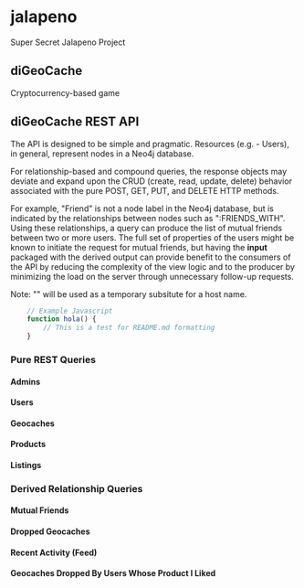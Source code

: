 # jalapeno
Super Secret Jalapeno Project

## diGeoCache

Cryptocurrency-based game


## diGeoCache REST API

The API is designed to be simple and pragmatic.  Resources (e.g. - Users), in general, represent nodes in a Neo4j database.  

For relationship-based and compound queries, the response objects may deviate and expand upon the CRUD (create, read, update, delete) behavior associated with the pure POST, GET, PUT, and DELETE HTTP methods.


For example, "Friend" is not a node label in the Neo4j database, but is indicated by the relationships between nodes such as ":FRIENDS_WITH".  Using these relationships, a query can produce the list of mutual friends between two or more users.  The full set of properties of the users might be known to initiate the request for mutual friends, but having the __input__ packaged with the derived output can provide benefit to the consumers of the API by reducing the complexity of the view logic and to the producer by minimizing the load on the server through unnecessary follow-up requests.

Note: "<diGeoCache>" will be used as a temporary subsitute for a host name.


```js
	// Example Javascript
	function hola() {
		// This is a test for README.md formatting
	}
```


### Pure REST Queries

#### Admins

#### Users

#### Geocaches

#### Products

#### Listings

### Derived Relationship Queries

#### Mutual Friends

#### Dropped Geocaches

#### Recent Activity (Feed)

#### Geocaches Dropped By Users Whose Product I Liked